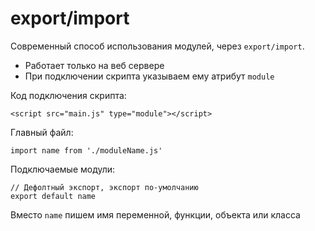 # export/import
Современный способ использования модулей, через `export/import`.

- Работает только на веб сервере
- При подключении скрипта указываем ему атрибут `module`

Код подключения скрипта:

    <script src="main.js" type="module"></script>

Главный файл:

    import name from './moduleName.js'

Подключаемые модули:

    // Дефолтный экспорт, экспорт по-умолчанию
    export default name

Вместо `name` пишем имя переменной, функции, объекта или класса